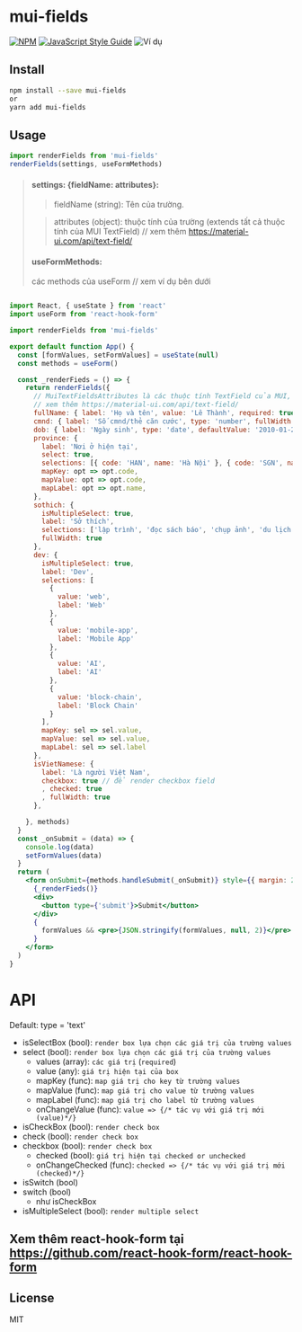 # mui-fields

>

[![NPM](https://img.shields.io/npm/v/mui-fields.svg)](https://www.npmjs.com/package/mui-fields) [![JavaScript Style Guide](https://img.shields.io/badge/code_style-standard-brightgreen.svg)](https://standardjs.com)
![Ví dụ](https://img-classfunc.s3-ap-northeast-1.amazonaws.com/A%CC%89nh+chu%CC%A3p+Ma%CC%80n+hi%CC%80nh+2019-12-06+lu%CC%81c+18.48.12.png "Ví dụ")

## Install

```bash
npm install --save mui-fields
or
yarn add mui-fields
```

## Usage
```js
import renderFields from 'mui-fields'
renderFields(settings, useFormMethods)
```

> #### settings: {fieldName: attributes}:
>> fieldName (string): Tên của trường.
>
>> attributes (object): thuộc tính của trường (extends tất cả thuộc tính của MUI TextField) // xem thêm https://material-ui.com/api/text-field/
>
> #### useFormMethods:
> các methods của useForm // xem ví dụ bên dưới

```jsx harmony

import React, { useState } from 'react'
import useForm from 'react-hook-form'

import renderFields from 'mui-fields'

export default function App() {
  const [formValues, setFormValues] = useState(null)
  const methods = useForm()

  const _renderFieds = () => {
    return renderFields({
      // MuiTextFieldsAttributes là các thuộc tính TextField của MUI,
      // xem thêm https://material-ui.com/api/text-field/
      fullName: { label: 'Họ và tên', value: 'Lê Thành', required: true, autoFocus: true },
      cmnd: { label: 'Số cmnd/thẻ căn cước', type: 'number', fullWidth: false },
      dob: { label: 'Ngày sinh', type: 'date', defaultValue: '2010-01-20', fullWidth: false },
      province: {
        label: 'Nơi ở hiện tại',
        select: true,
        selections: [{ code: 'HAN', name: 'Hà Nội' }, { code: 'SGN', name: 'HCM' }],
        mapKey: opt => opt.code,
        mapValue: opt => opt.code,
        mapLabel: opt => opt.name,
      },
      sothich: {
        isMultipleSelect: true,
        label: 'Sở thích',
        selections: ['lập trình', 'đọc sách báo', 'chụp ảnh', 'du lịch'],
        fullWidth: true
      },
      dev: {
        isMultipleSelect: true,
        label: 'Dev',
        selections: [
          {
            value: 'web',
            label: 'Web'
          },
          {
            value: 'mobile-app',
            label: 'Mobile App'
          },
          {
            value: 'AI',
            label: 'AI'
          },
          {
            value: 'block-chain',
            label: 'Block Chain'
          }
        ],
        mapKey: sel => sel.value,
        mapValue: sel => sel.value,
        mapLabel: sel => sel.label
      },
      isVietNamese: {
        label: 'Là người Việt Nam',
        checkbox: true // để render checkbox field
        , checked: true
        , fullWidth: true
      },

    }, methods)
  }
  const _onSubmit = (data) => {
    console.log(data)
    setFormValues(data)
  }
  return (
    <form onSubmit={methods.handleSubmit(_onSubmit)} style={{ margin: 20 }}>
      {_renderFieds()}
      <div>
        <button type={'submit'}>Submit</button>
      </div>
      {
        formValues && <pre>{JSON.stringify(formValues, null, 2)}</pre>
      }
    </form>
  )
}


```
# API
Default: type = 'text'
+ isSelectBox (bool): `render box lựa chọn các giá trị của trường values`
+ select (bool): `render box lựa chọn các giá trị của trường values`
  - values (array): `các giá trị` (`required`)
  - value (any): `giá trị hiện tại của box`
  - mapKey (func): `map giá trị cho key từ trường values`
  - mapValue (func): `map giá trị cho value từ trường values`
  - mapLabel (func): `map giá trị cho label từ trường values`
  - onChangeValue (func): `value => {/* tác vụ với giá trị mới (value)*/}`
+ isCheckBox (bool): `render check box`
+ check (bool): `render check box`
+ checkbox (bool): `render check box`
  - checked (bool): `giá trị hiện tại checked or unchecked`
  - onChangeChecked (func): `checked => {/* tác vụ với giá trị mới (checked)*/}`
+ isSwitch (bool)
+ switch (bool)
  - như isCheckBox
+ isMultipleSelect (bool): `render multiple select`
## Xem thêm react-hook-form tại https://github.com/react-hook-form/react-hook-form
## License

MIT
